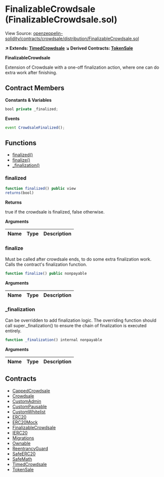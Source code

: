 # FinalizableCrowdsale (FinalizableCrowdsale.sol)

View Source: [openzeppelin-solidity/contracts/crowdsale/distribution/FinalizableCrowdsale.sol](../openzeppelin-solidity/contracts/crowdsale/distribution/FinalizableCrowdsale.sol)

**↗ Extends: [TimedCrowdsale](TimedCrowdsale.md)**
**↘ Derived Contracts: [TokenSale](TokenSale.md)**

**FinalizableCrowdsale**

Extension of Crowdsale with a one-off finalization action, where one
can do extra work after finishing.

## Contract Members
**Constants & Variables**

```js
bool private _finalized;

```

**Events**

```js
event CrowdsaleFinalized();
```

## Functions

- [finalized()](#finalized)
- [finalize()](#finalize)
- [_finalization()](#_finalization)

### finalized

```js
function finalized() public view
returns(bool)
```

**Returns**

true if the crowdsale is finalized, false otherwise.

**Arguments**

| Name        | Type           | Description  |
| ------------- |------------- | -----|

### finalize

Must be called after crowdsale ends, to do some extra finalization
work. Calls the contract's finalization function.

```js
function finalize() public nonpayable
```

**Arguments**

| Name        | Type           | Description  |
| ------------- |------------- | -----|

### _finalization

Can be overridden to add finalization logic. The overriding function
should call super._finalization() to ensure the chain of finalization is
executed entirely.

```js
function _finalization() internal nonpayable
```

**Arguments**

| Name        | Type           | Description  |
| ------------- |------------- | -----|

## Contracts

* [CappedCrowdsale](CappedCrowdsale.md)
* [Crowdsale](Crowdsale.md)
* [CustomAdmin](CustomAdmin.md)
* [CustomPausable](CustomPausable.md)
* [CustomWhitelist](CustomWhitelist.md)
* [ERC20](ERC20.md)
* [ERC20Mock](ERC20Mock.md)
* [FinalizableCrowdsale](FinalizableCrowdsale.md)
* [IERC20](IERC20.md)
* [Migrations](Migrations.md)
* [Ownable](Ownable.md)
* [ReentrancyGuard](ReentrancyGuard.md)
* [SafeERC20](SafeERC20.md)
* [SafeMath](SafeMath.md)
* [TimedCrowdsale](TimedCrowdsale.md)
* [TokenSale](TokenSale.md)
